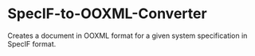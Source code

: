 # SpecIF-to-OOXML-Converter
Creates a document in OOXML format for a given system specification in SpecIF format. 
